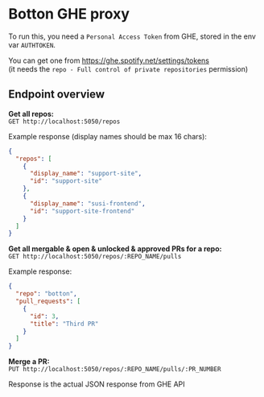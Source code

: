 # Botton GHE proxy

To run this, you need a `Personal Access Token` from GHE, stored in the env var `AUTHTOKEN`.

You can get one from https://ghe.spotify.net/settings/tokens<br>(it needs the `repo - Full control of private repositories` permission) 

## Endpoint overview

**Get all repos:**<br>
`GET http://localhost:5050/repos`

Example response (display names should be max 16 chars):
```json
{
  "repos": [
    {
      "display_name": "support-site",
      "id": "support-site"
    },
    {
      "display_name": "susi-frontend",
      "id": "support-site-frontend"
    }
  ]
}
```

**Get all mergable & open & unlocked & approved PRs for a repo:**<br>
`GET http://localhost:5050/repos/:REPO_NAME/pulls`

Example response:
```json
{
  "repo": "botton",
  "pull_requests": [
    {
      "id": 3,
      "title": "Third PR"
    }
  ]
}
```

**Merge a PR:**<br>
`PUT http://localhost:5050/repos/:REPO_NAME/pulls/:PR_NUMBER`

Response is the actual JSON response from GHE API
